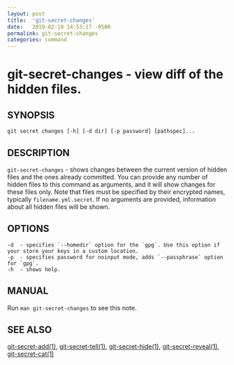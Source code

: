 ```yaml
---
layout: post
title:  'git-secret-changes'
date:   2019-02-10 14:53:17 -0500
permalink: git-secret-changes
categories: command
---
```

git-secret-changes - view diff of the hidden files.
===================================================

## SYNOPSIS

    git secret changes [-h] [-d dir] [-p password] [pathspec]...


## DESCRIPTION
`git-secret-changes` - shows changes between the current version of hidden files and the ones already committed. 
You can provide any number of hidden files to this command as arguments, and it will show changes for these files only. 
Note that files must be specified by their encrypted names, typically `filename.yml.secret`.
If no arguments are provided, information about all hidden files will be shown.


## OPTIONS

    -d  - specifies `--homedir` option for the `gpg`. Use this option if your store your keys in a custom location.
    -p  - specifies password for noinput mode, adds `--passphrase` option for `gpg`.
    -h  - shows help.


## MANUAL

Run `man git-secret-changes` to see this note.


## SEE ALSO

[git-secret-add(1)](http://git-secret.io/git-secret-add), [git-secret-tell(1)](http://git-secret.io/git-secret-tell), 
[git-secret-hide(1)](http://git-secret.io/git-secret-hide), [git-secret-reveal(1)](http://git-secret.io/git-secret-reveal), 
[git-secret-cat(1)](http://git-secret.io/git-secret-cat)
